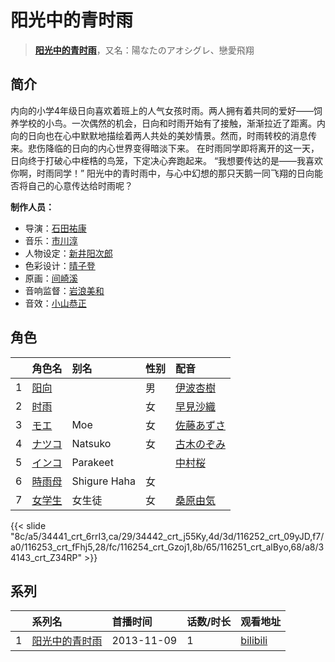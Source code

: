 # 阳光中的青时雨


> <u>**[阳光中的青时雨](http://bgm.tv/subject/84521)**</u>，又名：陽なたのアオシグレ、戀愛飛翔

## 简介


内向的小学4年级日向喜欢着班上的人气女孩时雨。两人拥有着共同的爱好——饲养学校的小鸟。一次偶然的机会，日向和时雨开始有了接触，渐渐拉近了距离。内向的日向也在心中默默地描绘着两人共处的美妙情景。然而，时雨转校的消息传来。悲伤降临的日向的内心世界变得暗淡下来。
在时雨同学即将离开的这一天，日向终于打破心中桎梏的鸟笼，下定决心奔跑起来。
“我想要传达的是——我喜欢你啊，时雨同学！”
阳光中的青时雨中，与心中幻想的那只天鹅一同飞翔的日向能否将自己的心意传达给时雨呢？

**制作人员：**
- 导演：[石田祐康](http://bgm.tv/person/7972)
- 音乐：[市川淳](http://bgm.tv/person/2983)
- 人物设定：[新井阳次郎](http://bgm.tv/person/12883)
- 色彩设计：[晴子登](http://bgm.tv/person/1580)
- 原画：[间崎溪](http://bgm.tv/person/27071)
- 音响监督：[岩浪美和](http://bgm.tv/person/231)
- 音效：[小山恭正](http://bgm.tv/person/19185)

## 角色

|     |   角色名   |   别名  | 性别 |  配音  |
|:--- |:------  |:----      |:---  |:--   |
| 1 | [阳向](http://bgm.tv/character/34441) |  | 男 | [伊波杏樹](http://bgm.tv/person/16386) |
| 2 | [时雨](http://bgm.tv/character/34442) |  | 女 | [早見沙織](http://bgm.tv/person/4895) |
| 3 | [モエ](http://bgm.tv/character/116252) | Moe | 女 | [佐藤あずさ](http://bgm.tv/person/16088) |
| 4 | [ナツコ](http://bgm.tv/character/116253) | Natsuko | 女 | [古木のぞみ](http://bgm.tv/person/15327) |
| 5 | [インコ](http://bgm.tv/character/116254) | Parakeet |  | [中村桜](http://bgm.tv/person/16171) |
| 6 | [時雨母](http://bgm.tv/character/116251) | Shigure Haha | 女 |  |
| 7 | [女学生](http://bgm.tv/character/34143) | 女生徒 | 女 | [桑原由気](http://bgm.tv/person/15292) |

{{< slide "8c/a5/34441_crt_6rrI3,ca/29/34442_crt_j55Ky,4d/3d/116252_crt_09yJD,f7/a0/116253_crt_fFhj5,28/fc/116254_crt_Gzoj1,8b/65/116251_crt_alByo,68/a8/34143_crt_Z34RP" >}}

## 系列

|     |   系列名   |   首播时间  | 话数/时长  | 观看地址 |
|:---  |:------    |:----      |:---       |:---  |
| 1 |[阳光中的青时雨](https://bgm.tv/subject/84521)| 2013-11-09 | 1 | [bilibili](https://www.bilibili.com/bangumi/play/ep72091)  |



